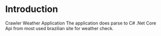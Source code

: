 # Introduction 
Crawler Weather Application 
The application does parse to C# .Net Core Api from most used brazilian site for weather check.
